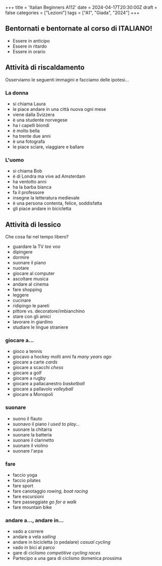 
+++
title = 'Italian Beginners A112'
date = 2024-04-17T20:30:00Z
draft = false
categories = ["Lezioni"]
tags = ["A1", "Giada", "2024"]
+++


## Bentornati e bentornate al corso di ITALIANO!

- Essere in anticipo
- Essere in ritardo
- Essere in orario

## Attività di riscaldamento

Osserviamo le seguenti immagini e facciamo delle ipotesi...

### La donna

- si chiama Laura
- le piace andare in una città nuova ogni mese
- viene dalla Svizzera
- è una studente norvegese
- ha i capelli biondi
- è molto bella
- ha trente due anni
- è una fotografa
- le piace sciare, viaggiare e ballare


### L'uomo

- si chiama Bob
- è di Londra ma vive ad Amsterdam
- ha ventotto anni
- ha la barba bianca
- fa il professore
- insegne la letteratura medievale
- è una persona contenta, felice, soddisfatta
- gli piace andare in bicicletta

## Attività di lessico

Che cosa fai nel tempo libero?

- guardare la TV *tee voo*
- dipingere
- dormire
- suonare il piano
- nuotare
- giocare al computer
- ascoltare musica
- andare al cinema
- fare shopping
- leggere
- cucinare
- ridipingo le pareti
- pittore vs. decoratore/imbianchino
- stare con gli amici
- lavorare in giardino
- studiare le lingue straniere

### giocare a...

- gioco a tennis
- giocavo a hockey molti anni fa *many years ago*
- giocare a carte *cards*
- giocare a scacchi *chess*
- giocare a golf
- giocare a rugby
- giocare a pallacanestro *basketball*
- giocare a pallavolo *volleyball*
- giocare a Monopoli

### suonare

- suono il flauto
- suonavo il piano *I used to play...*
- suonare la chitarra
- suonare la batteria
- suonare il clarinetto
- suonare il violino
- suonare l'arpa

### fare

- faccio yoga
- faccio pilates
- fare sport
- fare canotaggio *rowing, boat racing*
- fare escursioni
- fare passeggiate *go for a walk*
- fare mountain bike

### andare a..., andare in...

- vado a correre
- andare a vela *sailing*
- andare in bicicletta (o pedalare) *casual cycling*
- vado in bici al parco
- gare di ciclismo *competitive cycling races*
- Partecipo a una gara di ciclismo domenica prossima

